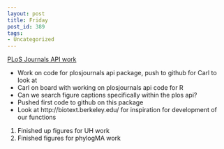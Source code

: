 ```yaml
---
layout: post
title: Friday
post_id: 389
tags: 
- Uncategorized
---
```


<div><span style="text-decoration:underline;">PLoS Journals API work</span></div>
<ul>
	<li>Work on code for plosjournals api package, push to github for Carl to look at</li>
	<li>Carl on board with working on plosjournals api code for R</li>
	<li>Can we search figure captions specifically within the plos api?</li>
	<li>Pushed first code to github on this package</li>
	<li>Look at http://biotext.berkeley.edu/ for inspiration for development of our functions</li>
</ul>
<ol>
	<li>Finished up figures for UH work</li>
	<li>Finished figures for phylogMA work</li>
</ol>